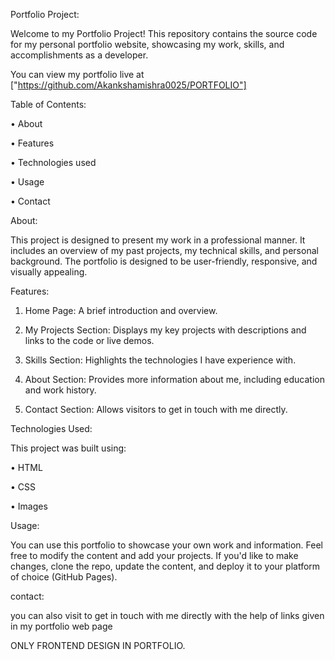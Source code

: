 Portfolio Project:

Welcome to my Portfolio Project! This repository contains the source code for my personal portfolio website, showcasing my work, skills, and accomplishments as a developer.

You can view my portfolio live at ["https://github.com/Akankshamishra0025/PORTFOLIO"]

Table of Contents:

• About

• Features

• Technologies used

• Usage

• Contact

About: 

This project is designed to present my work in a professional manner. It includes an overview of my past projects, my technical skills, and personal background. The portfolio is designed to be user-friendly, responsive, and visually appealing.

Features:

1.	Home Page: A brief introduction and overview.

2.	My Projects Section: Displays my key projects with descriptions and links to the code or live demos.

3.	Skills Section: Highlights the technologies I have experience with.

4.	About Section: Provides more information about me, including education and work history.

5.	Contact Section: Allows visitors to get in touch with me directly.

Technologies Used:

This project was built using:

• HTML

• CSS

• Images

Usage:

You can use this portfolio to showcase your own work and information. Feel free to modify the content and add your projects. If you'd like to make changes, clone the repo, update the content, and deploy it to your platform of choice (GitHub Pages).

contact:

you can also visit to get in touch with me directly with the help of links given in my portfolio web page

ONLY FRONTEND DESIGN IN PORTFOLIO.



